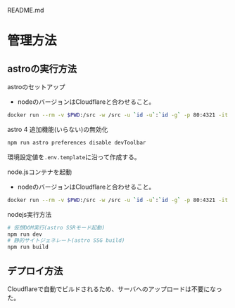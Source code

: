 README.md
# 管理方法  

## astroの実行方法

astroのセットアップ
- nodeのバージョンはCloudflareと合わせること。
```sh
docker run --rm -v $PWD:/src -w /src -u `id -u`:`id -g` -p 80:4321 -it node:18.17.1 npm install
```

astro 4 追加機能(いらない)の無効化
```sh
npm run astro preferences disable devToolbar
```

環境設定値を`.env.template`に沿って作成する。

node.jsコンテナを起動
- nodeのバージョンはCloudflareと合わせること。
```sh
docker run --rm -v $PWD:/src -w /src -u `id -u`:`id -g` -p 80:4321 -it node:18.17.1 /bin/bash
```

nodejs実行方法
```sh
# 仮想DOM実行(astro SSRモード起動)
npm run dev
# 静的サイトジェネレート(astro SSG build)
npm run build
```

## デプロイ方法

Cloudflareで自動でビルドされるため、サーバへのアップロードは不要になった。
